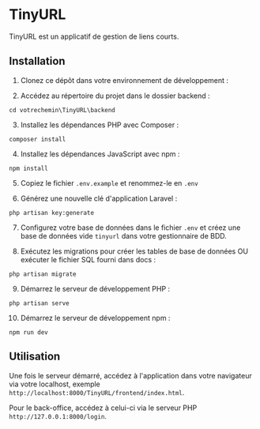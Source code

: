 # TinyURL

TinyURL est un applicatif de gestion de liens courts.

## Installation

1. Clonez ce dépôt dans votre environnement de développement :


2. Accédez au répertoire du projet dans le dossier backend :
  ```
cd votrechemin\TinyURL\backend
``` 

3. Installez les dépendances PHP avec Composer :
```
composer install
```


4. Installez les dépendances JavaScript avec npm :
```
npm install
```

5. Copiez le fichier `.env.example` et renommez-le en `.env`
   

6. Générez une nouvelle clé d'application Laravel :
```
php artisan key:generate
```

7. Configurez votre base de données dans le fichier `.env` et créez une base de données vide `tinyurl` dans votre gestionnaire de BDD.

8. Exécutez les migrations pour créer les tables de base de données OU exécuter le fichier SQL fourni dans docs :

```
php artisan migrate
```

9. Démarrez le serveur de développement PHP :
```
php artisan serve
```

10. Démarrez le serveur de développement npm :
 ```
 npm run dev
 ```



## Utilisation

Une fois le serveur démarré, accédez à l'application dans votre navigateur via votre localhost, exemple 
`http://localhost:8000/TinyURL/frontend/index.html`.

Pour le back-office, accédez à celui-ci via le serveur PHP `http://127.0.0.1:8000/login`.





